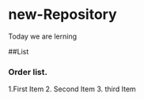 # new-Repository

Today we are lerning 

##List

### Order list.
1.First Item
2. Second Item
3. third Item
